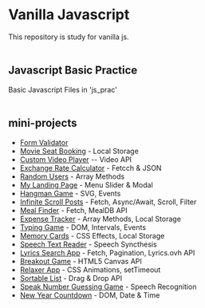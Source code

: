 # Vanilla Javascript
This repository is study for vanilla js.
<br>
<br>

## Javascript Basic Practice

Basic Javascript Files in 'js_prac'
<br>
<br>

## mini-projects

- [Form Validator](https://joonseongpark.github.io/vanilla_js/Form%20Validator "Link")
- [Movie Seat Booking](https://joonseongpark.github.io/vanilla_js/Movie%20Seat%20Booking "Link") - Local Storage
- [Custom Video Player](https://joonseongpark.github.io/vanilla_js/Custom%20Video%20Player "Link") -- Video API
- [Exchange Rate Calculator](https://joonseongpark.github.io/vanilla_js/Exchange%20Rate%20Calculator "Link") - Fetcch & JSON
- [Random Users](https://joonseongpark.github.io/vanilla_js/Random%20Users "Link") - Array Methods
- [My Landing Page](https://joonseongpark.github.io/vanilla_js/My%20Landing%20Page "Link") - Menu Slider & Modal
- [Hangman Game](https://joonseongpark.github.io/vanilla_js/Hangman%20Game "Link") - SVG, Events
- [Infinite Scroll Posts](https://joonseongpark.github.io/vanilla_js/Infinite%20Scroll%20Posts "Link") - Fetch, Async/Await, Scroll, Filter
- [Meal Finder](https://joonseongpark.github.io/vanilla_js/Meal%20Finder "Link") - Fetch, MealDB API
- [Expense Tracker](https://joonseongpark.github.io/vanilla_js/Expense%20Tracker "Link") - Array Methods, Local Storage
- [Typing Game](https://joonseongpark.github.io/vanilla_js/Typing%20Game "Link") - DOM, Intervals, Events
- [Memory Cards](https://joonseongpark.github.io/vanilla_js/Memory%20Cards "Link") - CSS Effects, Local Storage
- [Speech Text Reader](https://joonseongpark.github.io/vanilla_js/Speech%20Text%20Reader "Link") - Speech Syncthesis
- [Lyrics Search App](https://joonseongpark.github.io/vanilla_js/Lyrics%20Search%20App "Link") - Fetch, Pagination, Lyrics.ovh API
- [Breakout Game](https://joonseongpark.github.io/vanilla_js/Breakout%20Game "Link") - HTML5 Canvas API
- [Relaxer App](https://joonseongpark.github.io/vanilla_js/Relaxer%20App "Link") - CSS Animations, setTimeout
- [Sortable List](https://joonseongpark.github.io/vanilla_js/Sortable%20List "Link") - Drag & Drop API
- [Speak Number Guessing Game](https://joonseongpark.github.io/vanilla_js/Speak%20Number%20Guessing%20Game "Link") - Speech Recognition
- [New Year Countdown](https://joonseongpark.github.io/vanilla_js/New%20Year%20Countdown "Link") - DOM, Date & Time
